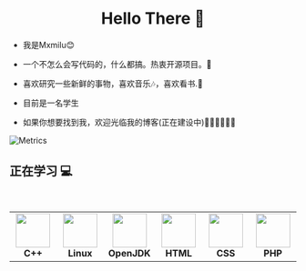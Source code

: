 <h1 align="center"> Hello There 👋 </h1>


* 我是Mxmilu:blush:
* 一个不怎么会写代码的，什么都搞。热衷开源项目。🤔
* 喜欢研究一些新鲜的事物，喜欢音乐🎶，喜欢看书.📖

* 目前是一名学生
  

* 如果你想要找到我，欢迎光临我的博客(正在建设中)🎊🎊🎊🎊🎊🎊

![Metrics](https://metrics.lecoq.io/Mxmilu666?template=classic&base=header%2C%20activity%2C%20community%2C%20repositories%2C%20metadata&base.indepth=false&base.hireable=false&base.skip=false&config.timezone=Asia%2FShanghai)

## 正在学习 :computer:

<br>
<table  width = "600px">
<body background="https://appleblock.cn/miku.webp"
               style="background-repeat:no-repeat               
               background-attachment:fixed;
               background-size:100% 100%; ">
<tbody>
 <tr>
<td align="center" width="70px">
<div>
<img height=60px src="https://bkimg.cdn.bcebos.com/pic/faf2b2119313b07eca80a2d58a9d862397dda0442691?x-bce-process=image/resize,m_lfit,w_536,limit_1/format,f_jpg"> 
</div>
<span><b><center>C++</center></b></span> 
</td>


<td align="center" width="70px">
<div>
<img height=60px src="https://upload.wikimedia.org/wikipedia/commons/a/af/Tux.png"> 
</div>
<span><b><center>Linux </center></b></span> 
</td>



<td align="center" width="70px">
<div>
<img height=60px src="https://avatars.githubusercontent.com/u/41768318?s=200&v=4"> 
</div>
<span><b><center>OpenJDK</center></b></span> 
</td>



<td align="center" width="70px">
<div>
<img height=60px src="https://bkimg.cdn.bcebos.com/pic/fcfaaf51f3deb48fed44b731fe1f3a292df5782b?x-bce-process=image/watermark,image_d2F0ZXIvYmFpa2U4MA==,g_7,xp_5,yp_5/format,f_auto"> 
</div>
<span><b><center>HTML</center></b></span> 
</td>



<td align="center" width="70px">
<div>
<img height=60px src="https://bkimg.cdn.bcebos.com/pic/279759ee3d6d55fbe2fea0a66f224f4a20a4dd72?x-bce-process=image/resize,m_lfit,w_536,limit_1/format,f_jpg"> 
</div>
<span><b><center>CSS</center></b></span> 
</td>



<td align="center" width="70px">
<div>
<img height=60px src="https://bkimg.cdn.bcebos.com/pic/d01373f082025aafa40f8c09ebbfbc64034f79f0aced?x-bce-process=image/watermark,image_d2F0ZXIvYmFpa2UyNzI=,g_7,xp_5,yp_5/format,f_auto"> 
</div>
<span><b><center>PHP</center></b></span> 
</td>
</tr>

</tbody>
</table>





